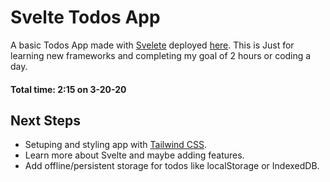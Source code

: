 # Svelte Todos App
A basic Todos App made with [Svelete](https://svelte.dev/) 
deployed [here](https://svelete-todo-app.surge.sh/). This is Just for learning new frameworks and completing my goal of 2 hours or coding a day.

#### Total time: 2:15 on 3-20-20



## Next Steps
- Setuping and styling app with [Tailwind CSS](https://tailwindcss.com/).
- Learn more about Svelte and maybe adding features.
- Add offline/persistent storage for todos like localStorage or IndexedDB.
